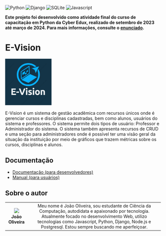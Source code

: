 <!-- Adicione Badges das tecnologias que você usou aqui -->
<!-- Você pode encontrar badges aqui: https://github.com/Ileriayo/markdown-badges?tab=readme-ov-file#markdown-badges -->
![Python](https://img.shields.io/badge/python-3670A0?style=for-the-badge&logo=python&logoColor=ffdd54)
![Django](https://img.shields.io/badge/django-%23092E20.svg?style=for-the-badge&logo=django&logoColor=white)
![SQLite](https://img.shields.io/badge/sqlite-%2307405e.svg?style=for-the-badge&logo=sqlite&logoColor=white)
![Javascript](https://img.shields.io/badge/javascript-grey?style=for-the-badge&logo=javascript)

**Este projeto foi desenvolvido como atividade final do curso de capacitação em Python da Cyber Edux, realizado de setembro de 2023 até março de 2024. Para mais informações, consulte o [enunciado](ENUNCIADO.md).**

# E-Vision

<!-- Substitua a seguinte imagem por uma logo do seu projeto -->
<img src="img/evision.png" width="150px">

<!-- Substitua o seguinte parágrafo por um resumo do seu projeto: -->
E-Vision é um sistema de gestão acadêmica com recursos únicos onde é gerenciar cursos e disciplinas cadastradas, bem como alunos, usuários do sistema e professores. O sistema permite dois tipos de usuário: Professor e Administrador do sistema. O sistema também apresenta recursos de CRUD e uma seção para administradores onde é possível ter uma visão geral da situação da instituição por meio de gráficos que trazem métricas sobre os cursos, disciplinas e alunos.

## Documentação

* [Documentação (para desenvolvedores)](DOCUMENTACAO.md)
* [Manual (para usuários)](MANUAL.md)

## Sobre o autor

<!-- Coloque seu nome, uma foto sua e uma pequena bio sobre você na seguinte tabela: -->
|  |  |
|:-------------:|:------------------------------------------------------------:|
|  <img src="https://github.com/jjoaooliveira.png" width="150px"></br> **João Oliveira** | Meu nome é João Oliveira, sou estudante de Ciência da Computação, autodidata e apaixonado por tecnologia. Atualmente focado no desenvolvimento Web, utilizo tecnologias como Javascript, Python, Django, Node.js e Postgresql. Estou sempre buscando me aperfeiçoar. |
